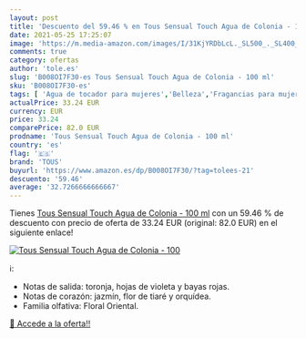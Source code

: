 ```yaml
---
layout: post
title: 'Descuento del 59.46 % en Tous Sensual Touch Agua de Colonia - 100'
date: 2021-05-25 17:25:07
image: 'https://m.media-amazon.com/images/I/31KjYRDbLcL._SL500_._SL400_.jpg'
comments: true
category: ofertas
author: 'tole.es'
slug: 'B008OI7F30-es Tous Sensual Touch Agua de Colonia - 100 ml'
sku: 'B008OI7F30-es'
tags: [ 'Agua de tocador para mujeres','Belleza','Fragancias para mujeres','Perfumes y fragancias','agua','colonia','de','tous', ]
actualPrice: 33.24 EUR
currency: EUR
price: 33.24
comparePrice: 82.0 EUR
prodname: 'Tous Sensual Touch Agua de Colonia - 100 ml'
country: 'es'
flag: '🇪🇸'
brand: 'TOUS'
buyurl: 'https://www.amazon.es/dp/B008OI7F30/?tag=tolees-21'
descuento: '59.46'
average: '32.7266666666667'
---
```


Tienes [Tous Sensual Touch Agua de Colonia - 100 ml](https://www.amazon.es/dp/B008OI7F30/?tag=tolees-21) con un 59.46 % de descuento con precio de oferta de 33.24 EUR (original: 82.0 EUR) en el siguiente enlace!

[![Tous Sensual Touch Agua de Colonia - 100](https://m.media-amazon.com/images/I/31KjYRDbLcL._SL500_._SL400_.jpg)](https://www.amazon.es/dp/B008OI7F30/?tag=tolees-21)

ℹ️:

- Notas de salida: toronja, hojas de violeta y bayas rojas.
- Notas de corazón: jazmín, flor de tiaré y orquídea.
- Familia olfativa: Floral Oriental.

[🛒 Accede a la oferta!!](https://www.amazon.es/dp/B008OI7F30/?tag=tolees-21)

